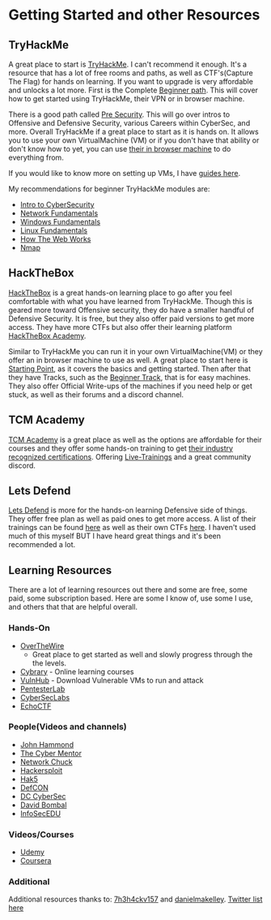 # Getting Started and other Resources

## TryHackMe

A great place to start is [TryHackMe](https://tryhackme.com/). I can't recommend it enough. It's a resource that has a lot of free rooms and paths, as well as CTF's(Capture The Flag) for hands on learning. If you want to upgrade is very affordable and unlocks a lot more. First is the Complete [Beginner path](https://tryhackme.com/path/outline/beginner). This will cover how to get started using TryHackMe, their VPN or in browser machine.

There is a good path called [Pre Security](https://tryhackme.com/path/outline/presecurity). This will go over intros to Offensive and Defensive Security, various Careers within CyberSec, and more. Overall TryHackMe if a great place to start as it is hands on. It allows you to use your own VirtualMachine (VM) or if you don't have that ability or don't know how to yet, you can use [their in browser machine](https://tryhackme.com/my-machine) to do everything from.

If you would like to know more on setting up VMs, I have [guides here](../../guides-and-how-tos/lab-setup/).

My recommendations for beginner TryHackMe modules are:

* [Intro to CyberSecurity](https://tryhackme.com/module/introduction-to-cyber-security)
* [Network Fundamentals](https://tryhackme.com/module/network-fundamentals)
* [Windows Fundamentals](https://tryhackme.com/module/windows-fundamentals)
* [Linux Fundamentals](https://tryhackme.com/module/linux-fundamentals)
* [How The Web Works](https://tryhackme.com/module/how-the-web-works)
* [Nmap](https://tryhackme.com/module/nmap)

## HackTheBox

[HackTheBox](https://app.hackthebox.com/) is a great hands-on learning place to go after you feel comfortable with what you have learned from TryHackMe. Though this is geared more toward Offensive security, they do have a smaller handful of Defensive Security. It is free, but they also offer paid versions to get more access. They have more CTFs but also offer their learning platform [HackTheBox Academy](https://academy.hackthebox.com/).

Similar to TryHackMe you can run it in your own VirtualMachine(VM) or they offer an in browser machine to use as well. A great place to start here is [Starting Point](https://app.hackthebox.com/starting-point), as it covers the basics and getting started. Then after that they have Tracks, such as the [Beginner Track](https://app.hackthebox.com/tracks/Beginner-Track), that is for easy machines. They also offer Official Write-ups of the machines if you need help or get stuck, as well as their forums and a discord channel.

## TCM Academy

[TCM Academy](https://academy.tcm-sec.com/courses) is a great place as well as the options are affordable for their courses and they offer some hands-on training to get [their industry recognized certifications](https://certifications.tcm-sec.com/). Offering [Live-Trainings](https://certifications.tcm-sec.com/live-training/) and a great community discord.

## Lets Defend

[Lets Defend](https://letsdefend.io/) is more for the hands-on learning Defensive side of things. They offer free plan as well as paid ones to get more access. A list of their trainings can be found [here](https://app.letsdefend.io/training) as well as their own CTFs [here](https://app.letsdefend.io/challenge). I haven't used much of this myself BUT I have heard great things and it's been recommended a lot.

## Learning Resources

There are a lot of learning resources out there and some are free, some paid, some subscription based. Here are some I know of, use some I use, and others that that are helpful overall.

### Hands-On

* [OverTheWire](https://overthewire.org/wargames/)
  * Great place to get started as well and slowly progress through the the levels.
* [Cybrary](https://www.cybrary.it/) - Online learning courses
* [VulnHub](https://www.vulnhub.com/) - Download Vulnerable VMs to run and attack
* [PentesterLab](https://www.pentesterlab.com/)
* [CyberSecLabs](https://www.cyberseclabs.co.uk/)
* [EchoCTF](https://echoctf.com/)

### People(Videos and channels)

* [John Hammond](https://www.youtube.com/c/JohnHammond010)
* [The Cyber Mentor](https://www.youtube.com/c/TheCyberMentor)
* [Network Chuck](https://www.youtube.com/c/NetworkChuck)
* [Hackersploit](https://www.youtube.com/c/HackerSploit)
* [Hak5](https://www.youtube.com/c/hak5)
* [DefCON](https://www.youtube.com/user/DEFCONConference)
* [DC CyberSec](https://www.youtube.com/c/DCcybersec)
* [David Bombal](https://www.youtube.com/c/DavidBombal)
* [InfoSecEDU](https://www.youtube.com/@InfosecEdu)

### Videos/Courses

* [Udemy](https://udemy.com)
* [Coursera](https://www.coursera.org/)

### Additional

Additional resources thanks to: [7h3h4ckv157](https://twitter.com/7h3h4ckv157) and [danielmakelley](https://twitter.com/danielmakelley). [Twitter list here](https://twitter.com/7h3h4ckv157/status/1575875803744591872?s=20\&t=AsH0RR8UAiC5pZXyHu70hw)
